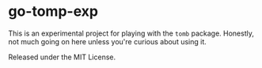 # go-tomp-exp

This is an experimental project for playing with the `tomb` package.
Honestly, not much going on here unless you're curious about using it.

Released under the MIT License.
